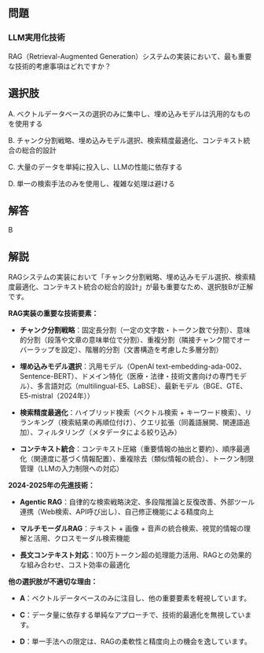 ## 問題
### LLM実用化技術
RAG（Retrieval-Augmented Generation）システムの実装において、最も重要な技術的考慮事項はどれですか？

## 選択肢
A. ベクトルデータベースの選択のみに集中し、埋め込みモデルは汎用的なものを使用する

B. チャンク分割戦略、埋め込みモデル選択、検索精度最適化、コンテキスト統合の総合的設計

C. 大量のデータを単純に投入し、LLMの性能に依存する

D. 単一の検索手法のみを使用し、複雑な処理は避ける

## 解答
B

## 解説
RAGシステムの実装において「チャンク分割戦略、埋め込みモデル選択、検索精度最適化、コンテキスト統合の総合的設計」が最も重要なため、選択肢Bが正解です。

**RAG実装の重要な技術要素：**

- **チャンク分割戦略**：固定長分割（一定の文字数・トークン数で分割）、意味的分割（段落や文章の意味単位で分割）、重複分割（隣接チャンク間でオーバーラップを設定）、階層的分割（文書構造を考慮した多層分割）

- **埋め込みモデル選択**：汎用モデル（OpenAI text-embedding-ada-002、Sentence-BERT）、ドメイン特化（医療・法律・技術文書向けの専門モデル）、多言語対応（multilingual-E5、LaBSE）、最新モデル（BGE、GTE、E5-mistral（2024年））

- **検索精度最適化**：ハイブリッド検索（ベクトル検索 + キーワード検索）、リランキング（検索結果の再順位付け）、クエリ拡張（同義語展開、関連語追加）、フィルタリング（メタデータによる絞り込み）

- **コンテキスト統合**：コンテキスト圧縮（重要情報の抽出と要約）、順序最適化（関連度に基づく情報配置）、重複除去（類似情報の統合）、トークン制限管理（LLMの入力制限への対応）

**2024-2025年の先進技術：**

- **Agentic RAG**：自律的な検索戦略決定、多段階推論と反復改善、外部ツール連携（Web検索、API呼び出し）、自己修正機能による精度向上

- **マルチモーダルRAG**：テキスト + 画像 + 音声の統合検索、視覚的情報の理解と活用、クロスモーダル検索機能

- **長文コンテキスト対応**：100万トークン超の処理能力活用、RAGとの効果的な組み合わせ、コスト効率の最適化

**他の選択肢が不適切な理由：**

- **A**：ベクトルデータベースのみに注目し、他の重要要素を軽視しています。

- **C**：データ量に依存する単純なアプローチで、技術的最適化を無視しています。

- **D**：単一手法への限定は、RAGの柔軟性と精度向上の機会を逸しています。 